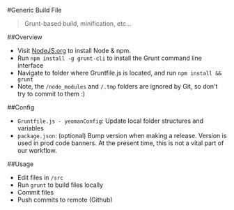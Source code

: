 #Generic Build File
> Grunt-based build, minification, etc...

##Overview
* Visit [NodeJS.org](https://nodejs.org/download/) to install Node & npm.
* Run `npm install -g grunt-cli` to install the Grunt command line interface
* Navigate to folder where Gruntfile.js is located, and run `npm install && grunt`
* Note, the `/node_modules` and `/.tmp` folders are ignored by Git, so don't try to commit to them :)

##Config
* `Gruntfile.js - yeomanConfig`: Update local folder structures and variables
* `package.json`: (optional) Bump version when making a release. Version is used in prod code banners. At the present time, this is not a vital part of our workflow.

##Usage
* Edit files in `/src`
* Run `grunt` to build files locally
* Commit files
* Push commits to remote (Github)
